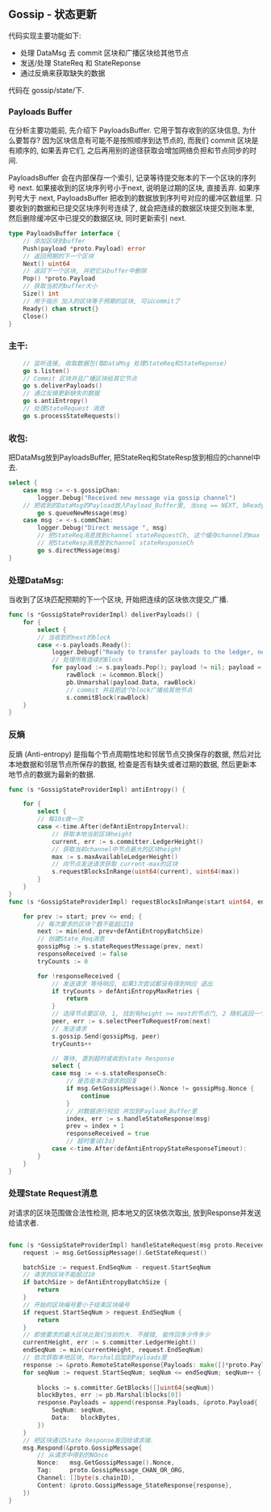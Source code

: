 ## Gossip - 状态更新
代码实现主要功能如下:
- 处理 DataMsg 去 commit 区块和广播区块给其他节点
- 发送/处理 StateReq 和 StateReponse
- 通过反熵来获取缺失的数据

代码在 gossip/state/下.

### Payloads Buffer

在分析主要功能前, 先介绍下 PayloadsBuffer. 它用于暂存收到的区块信息, 为什么要暂存? 因为区块信息有可能不是按照顺序到达节点的, 而我们 commit 区块是有顺序的, 如果丢弃它们, 之后再用别的途径获取会增加网络负担和节点同步的时间.

PayloadsBuffer 会在内部保存一个索引, 记录等待提交账本的下一个区块的序列号 next. 如果接收到的区块序列号小于next, 说明是过期的区块, 直接丢弃. 如果序列号大于 next, PayloadsBuffer 把收到的数据放到序列号对应的缓冲区数组里. 只要收到的数据和已提交区块序列号连续了, 就会把连续的数据区块提交到账本里, 然后删除缓冲区中已提交的数据区块, 同时更新索引 next. 

```go
type PayloadsBuffer interface {
	// 添加区块到buffer
	Push(payload *proto.Payload) error
	// 返回预期的下一个区块
	Next() uint64
	// 返回下一个区块, 并把它从buffer中删除
	Pop() *proto.Payload
	// 获取当前的buffer大小
	Size() int
    // 用于指示 加入的区块等于预期的区块, 可以commit了
	Ready() chan struct{}
	Close()
}
```

### 主干:

```go
    // 监听连接, 收取数据包(取DataMsg 处理StateReq和StateReponse)
	go s.listen()
	// Commit 区块并且广播区块给其它节点
	go s.deliverPayloads()
    // 通过反熵更新缺失的数据
	go s.antiEntropy()
    // 处理StateRequest 消息
	go s.processStateRequests()
```

### 收包:

把DataMsg放到PayloadsBuffer, 把StateReq和StateResp放到相应的channel中去.

```go
select {
	case msg := <-s.gossipChan:
		logger.Debug("Received new message via gossip channel")
    // 把收到的DataMsg的Payload放入Payload_Buffer里, 当seq == NEXT, bReady = 1
		go s.queueNewMessage(msg) 
	case msg := <-s.commChan:
		logger.Debug("Direct message ", msg)
    	// 把StateReq消息放到channel stateRequestCh, 这个缓存channel的max len是100
    	// 把StateResp消息放到channel stateResponseCh
		go s.directMessage(msg) 
}
```

### 处理DataMsg:

当收到了区块匹配预期的下一个区块, 开始把连续的区块依次提交,广播.

```go
func (s *GossipStateProviderImpl) deliverPayloads() {
    for {
		select {
		// 当收到的next的block
		case <-s.payloads.Ready():
			logger.Debugf("Ready to transfer payloads to the ledger, next sequence number is = [%d]", s.payloads.Next())
			// 处理所有连续的Block
			for payload := s.payloads.Pop(); payload != nil; payload = s.payloads.Pop() {
				rawBlock := &common.Block{}
				pb.Unmarshal(payload.Data, rawBlock)
				// commit 并且把这个block广播给其他节点
				s.commitBlock(rawBlock)
    }
}
```

### 反熵

反熵 (Anti-entropy) 是指每个节点周期性地和邻居节点交换保存的数据, 然后对比本地数据和邻居节点所保存的数据, 检查是否有缺失或者过期的数据, 然后更新本地节点的数据为最新的数据. 

```go
func (s *GossipStateProviderImpl) antiEntropy() {

	for {
		select {
        // 每10s做一次
		case <-time.After(defAntiEntropyInterval):
            // 获取本地当前区块height
			current, err := s.committer.LedgerHeight()
            // 获取当前channel中节点最大的区块height
			max := s.maxAvailableLedgerHeight()
			// 向节点发送请求获取 current-max的区块
			s.requestBlocksInRange(uint64(current), uint64(max))
		}
	}
}
func (s *GossipStateProviderImpl) requestBlocksInRange(start uint64, end uint64) {

	for prev := start; prev <= end; {
        // 每次要求的区块个数不能超过10
		next := min(end, prev+defAntiEntropyBatchSize)
        // 创建State_Req消息
		gossipMsg := s.stateRequestMessage(prev, next)
		responseReceived := false
		tryCounts := 0

		for !responseReceived {
            // 发送请求 等待响应, 如果3次尝试都没有得到响应 退出
			if tryCounts > defAntiEntropyMaxRetries {
				return
			}
			// 选择节点要区块, 1, 找到有height >= next的节点门, 2 随机返回一个
			peer, err := s.selectPeerToRequestFrom(next)
			// 发送请求
			s.gossip.Send(gossipMsg, peer)
			tryCounts++

			// 等待, 直到超时或收到state Response
			select {
			case msg := <-s.stateResponseCh:
                // 是否是本次请求的回复
				if msg.GetGossipMessage().Nonce != gossipMsg.Nonce {
					continue
				}
				// 对数据进行校验 并加到Payload_Buffer里
				index, err := s.handleStateResponse(msg)
				prev = index + 1
				responseReceived = true
                // 超时重试(3s)
			case <-time.After(defAntiEntropyStateResponseTimeout):
		}
	}
}
```

### 处理State Request消息

对请求的区块范围做合法性检测, 把本地又的区块依次取出, 放到Response并发送给请求者. 

```go

func (s *GossipStateProviderImpl) handleStateRequest(msg proto.ReceivedMessage) {
	request := msg.GetGossipMessage().GetStateRequest()

	batchSize := request.EndSeqNum - request.StartSeqNum
    // 请求的区块不能超过10
	if batchSize > defAntiEntropyBatchSize {
		return
	}
	// 开始的区块编号要小于结束区块编号
	if request.StartSeqNum > request.EndSeqNum {
		return
	}
	// 即使要求的最大区块比我们当前的大. 不报错, 能传回多少传多少
	currentHeight, err := s.committer.LedgerHeight()
	endSeqNum := min(currentHeight, request.EndSeqNum)
	// 依次获取本地区块, Marshal后加到Payloads里
	response := &proto.RemoteStateResponse{Payloads: make([]*proto.Payload, 0)}
	for seqNum := request.StartSeqNum; seqNum <= endSeqNum; seqNum++ {
		
		blocks := s.committer.GetBlocks([]uint64{seqNum})
		blockBytes, err := pb.Marshal(blocks[0])
		response.Payloads = append(response.Payloads, &proto.Payload{
			SeqNum: seqNum,
			Data:   blockBytes,
		})
	}
	// 把区块通过State Response发回给请求端.
	msg.Respond(&proto.GossipMessage{
		// 从请求中得到的NOnce
		Nonce:   msg.GetGossipMessage().Nonce,
		Tag:     proto.GossipMessage_CHAN_OR_ORG,
		Channel: []byte(s.chainID),
		Content: &proto.GossipMessage_StateResponse{response},
	})
}
```